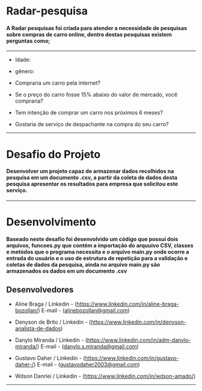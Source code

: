 # Radar-pesquisa
#### A Radar pesquisas foi criada para atender a necessidade de pesquisas sobre compras de carro online, dentro destas pesquisas existem perguntas como;
----
* Idade:

* gênero:

* Compraria um carro pela internet?

* Se o preço do carro fosse 15% abaixo do valor de mercado, você compraria?

* Tem intenção de comprar um carro nos próximos 6 meses?

* Gostaria de serviço de despachante na compra do seu carro?

---- 
# Desafio do Projeto
#### Desenvolver um projeto capaz de armazenar dados recolhidos na pesquisa em um documento .csv,  a partir da coleta de dados desta pesquisa apresentar os resultados para empresa que solicitou este serviço. 
---
# Desenvolvimento 
#### Baseado neste desafio foi desenvolvido um código que possui dois arquivos, funcoes.py que contém a importação do arquuivo CSV, classes e metódos que o programa necessita e o arquivo main.py onde ocorre a entrada do usuário e o uso de estrutura de repetição para a validação e coletas de dados da pesquisa, ainda no arquivo main.py são armazenados os dados em um documento .csv

## Desenvolvedores

* Aline Braga / Linkedin - (https://www.linkedin.com/in/aline-braga-bozollan/) E-mail - (alinebozollan@gmail.com)

* Denyson de Brito / Linkedin - (https://www.linkedin.com/in/denyson-analista-de-dados)

* Danylo Miranda / Linkedin - (https://www.linkedin.com/in/adm-danylo-miranda/) E-mail - (danylo.s.miranda@gmail.com)

* Gustavo Daher / Linkedin - (https://www.linkedin.com/in/gustavo-daher-/) E-mail - (gustavodaher2003@gmail.com)

* Wdson Danrlei / Linkedin - (https://www.linkedin.com/in/wdson-amado/)


---

